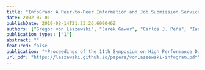```yaml
---
title: "InfoGram: A Peer-to-Peer Information and Job Submission Service"
date: 2002-07-01
publishDate: 2019-08-14T21:23:26.609046Z
authors: ["Gregor von Laszewski", "Jarek Gawor", "Carlos J. Peña", "Ian Foster"]
publication_types: ["1"]
abstract: ""
featured: false
publication: "*Proceedings of the 11th Symposium on High Performance Distributed Computing*"
url_pdf: "https://laszewski.github.io/papers/vonLaszewski-infogram.pdf"
---
```



